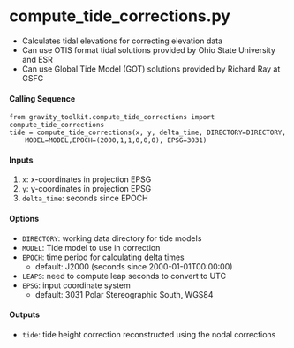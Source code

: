 compute_tide_corrections.py
===========================

 - Calculates tidal elevations for correcting elevation data
 - Can use OTIS format tidal solutions provided by Ohio State University and ESR
 - Can use Global Tide Model (GOT) solutions provided by Richard Ray at GSFC

#### Calling Sequence
```
from gravity_toolkit.compute_tide_corrections import compute_tide_corrections
tide = compute_tide_corrections(x, y, delta_time, DIRECTORY=DIRECTORY,
    MODEL=MODEL,EPOCH=(2000,1,1,0,0,0), EPSG=3031)
```

#### Inputs
 1. `x`: x-coordinates in projection EPSG
 2. `y`: y-coordinates in projection EPSG
 3. `delta_time`: seconds since EPOCH

#### Options
 - `DIRECTORY`: working data directory for tide models
 - `MODEL`: Tide model to use in correction
 - `EPOCH`: time period for calculating delta times
     - default: J2000 (seconds since 2000-01-01T00:00:00)
 - `LEAPS`: need to compute leap seconds to convert to UTC
 - `EPSG`: input coordinate system
     - default: 3031 Polar Stereographic South, WGS84

#### Outputs
 - `tide`: tide height correction reconstructed using the nodal corrections
